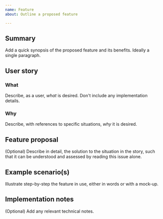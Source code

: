 ```yaml
---
name: Feature
about: Outline a proposed feature

---
```


## Summary

Add a quick synopsis of the proposed feature and its benefits. Ideally a single paragraph.

## User story

### What ###

Describe, as a user, _what_ is desired. Don't include any implementation details.

### Why

Describe, with references to specific situations, _why_ it is desired.

## Feature proposal

(Optional) Describe in detail, the solution to the situation in the story, such
that it can be understood and assessed by reading this issue alone.

## Example scenario(s)

Illustrate step-by-step the feature in use, either in words or with a mock-up.

## Implementation notes

(Optional) Add any relevant technical notes.
